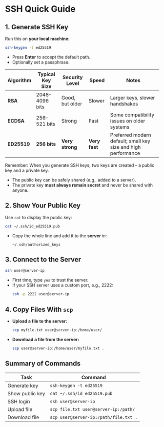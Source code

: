 # SSH Quick Guide

## 1. Generate SSH Key
Run this on **your local machine**:
```bash
ssh-keygen -t ed25519
```
- Press **Enter** to accept the default path.
- Optionally set a passphrase.

| Algorithm   | Typical Key Size | Security Level   | Speed       | Notes |
|-------------|------------------|------------------|------------|-------|
| **RSA**     | 2048–4096 bits   | Good, but older  | Slower     | Larger keys, slower handshakes |
| **ECDSA**   | 256–521 bits     | Strong           | Fast       | Some compatibility issues on older systems |
| **ED25519** | **256 bits**     | **Very strong**  | **Very fast** | Preferred modern default; small key size and high performance |

Remember: When you generate SSH keys, two keys are created – a public key and a private key.
- The public key can be safely shared (e.g., added to a server).
- The private key **must always remain secret** and never be shared with anyone.



## 2. Show Your Public Key
Use `cat` to display the public key:
```bash
cat ~/.ssh/id_ed25519.pub
```
- Copy the whole line and add it to the **server** in:
  ```
  ~/.ssh/authorized_keys
  ```


## 3. Connect to the Server
```bash
ssh user@server-ip
```
- First time, type `yes` to trust the server.
- If your SSH server uses a custom port, e.g., 2222:
  ```bash
  ssh -p 2222 user@server-ip
  ```


## 4. Copy Files With `scp`

- **Upload a file to the server:**
  ```bash
  scp myfile.txt user@server-ip:/home/user/
  ```

- **Download a file from the server:**
  ```bash
  scp user@server-ip:/home/user/myfile.txt .
  ```


## Summary of Commands
| Task | Command |
|------|----------|
| Generate key | `ssh-keygen -t ed25519` |
| Show public key | `cat ~/.ssh/id_ed25519.pub` |
| SSH login | `ssh user@server-ip` |
| Upload file | `scp file.txt user@server-ip:/path/` |
| Download file | `scp user@server-ip:/path/file.txt .` |
